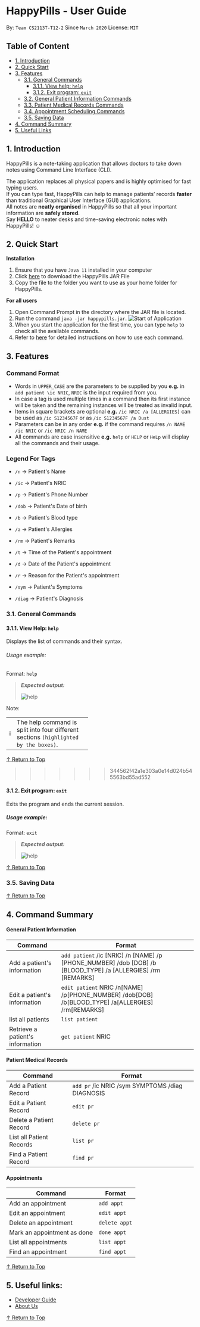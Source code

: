 # HappyPills - User Guide
By: `Team CS2113T-T12-2` Since `March 2020` License: `MIT`

## Table of Content
- [1. Introduction](#1-introduction)
- [2. Quick Start](#2-quick-start)
- [3. Features](#3-features)
    * [3.1. General Commands](#31-general-commands)
        + [3.1.1. View help: `help`](#311-view-help-help)
        + [3.1.2. Exit program: `exit`](#312-exit-program-exit)        
    * [3.2. General Patient Information Commands](UserGuide-Patient.md) 
    * [3.3. Patient Medical Records Commands](UserGuide-Records.md)    
    * [3.4. Appointment Scheduling Commands](UserGuide-Appointment.md)
    * [3.5. Saving Data](#35-saving-data)
- [4. Command Summary](#4-command-summary)
- [5. Useful Links](#5-useful-links)

## 1. Introduction 

HappyPills is a note-taking application that allows doctors to take down notes using Command Line Interface (CLI).
  
The application replaces all physical papers and is highly optimised for fast typing users.    
If you can type fast, HappyPills can help to manage patients’ records **faster** than traditional Graphical User Interface (GUI) applications.  
All notes are **neatly organised** in HappyPills so that all your important information are **safely stored**.  
Say **HELLO** to neater desks and time-saving electronic notes with HappyPills! :relaxed:

## 2. Quick Start
**Installation**
1. Ensure that you have `Java 11` installed in your computer 
2. Click [here](https://github.com/AY1920S2-CS2113T-T12-2/tp/releases) to download the HappyPills JAR File
3. Copy the file to the folder you want to use as your home folder for HappyPills.

**For all users**
1. Open Command Prompt in the directory where the JAR file is located.
2. Run the command `java -jar happypills.jar`.
![Start of Application](https://github.com/itskesin/tp/blob/kesin-TextUi/docs/images/StartOfApplication.PNG "Start of App")
3. When you start the application for the first time, you can type `help` to check all the available commands.
4. Refer to [here](#3-features) for detailed instructions on how to use each command.

## 3. Features

### Command Format
- Words in `UPPER_CASE` are the parameters to be supplied by you **e.g.** in `add patient \ic NRIC`, `NRIC` is the input required from you.
- In case a tag is used multiple times in a command then its first instance will be taken and the remaining instances will be treated as invalid input.
- Items in square brackets are optional **e.g.** `/ic NRIC /a [ALLERGIES]` can be used as `/ic S1234567F` or as `/ic S1234567F /a Dust`
- Parameters can be in any order **e.g.** if the command requires `/n NAME /ic NRIC` or `/ic NRIC /n NAME `
- All commands are case insensitive **e.g.** `help` or `HELP` or `HeLp` will display all the commands and their usage.

### Legend For Tags
- `/n` → Patient's Name

- `/ic` → Patient's NRIC

- `/p` → Patient's Phone Number

- `/dob` → Patient's Date of birth

- `/b` → Patient's Blood type

- `/a` → Patient's Allergies

- `/rm` → Patient's Remarks

- `/t` → Time of the Patient's appointment

- `/d` → Date of the Patient's appointment

- `/r` → Reason for the Patient's appointment

- `/sym` → Patient's Symptoms

- `/diag` → Patient's Diagnosis

### 3.1. General Commands 

#### 3.1.1. View Help: `help`

Displays the list of commands and their syntax.

###### Usage example:

Format: `help`

>***Expected output:***
> 
> ![help](images/HelpOutput.PNG "help output")
>

Note:
<table>
  <col width="20">
  <col width="200">
 <tr>
   <td><span> &#8505; </span></td>
   <td>The help command is split into four different sections <code>(highlighted by the boxes)</code>.</td>
 </tr>
</table>

 [&#8593; Return to Top](#Table-of-Content)

>>>>>>> 344562f42a1e303a0e14d024b545563bd55ad552
#### 3.1.2. Exit program: `exit`

Exits the program and ends the current session. 

##### Usage example:

Format: `exit`

>***Expected output:***
> 
> ![help](images/HelpOutput.PNG "help output")

 [&#8593; Return to Top](#Table-of-Content)

### 3.5. Saving Data

 [&#8593; Return to Top](#Table-of-Content)

## 4. Command Summary

#### General Patient Information

**Command** | **Format**
--------|----------
Add a patient's information | `add patient` /ic [NRIC] /n [NAME] /p [PHONE_NUMBER] /dob [DOB] /b [BLOOD_TYPE] /a [ALLERGIES] /rm [REMARKS]
Edit a patient's information |  `edit patient` NRIC /n[NAME] /p[PHONE_NUMBER] /dob[DOB] /b[BLOOD_TYPE] /a[ALLERGIES] /rm[REMARKS]
list all patients | `list patient`
Retrieve a patient's information | `get patient` NRIC

#### Patient Medical Records

**Command** | **Format**
--------|----------
 Add a Patient Record |`add pr` /ic NRIC /sym SYMPTOMS /diag DIAGNOSIS
 Edit a Patient Record |`edit pr`
 Delete a Patient Record | `delete pr`
 List all Patient Records |`list pr`
 Find a Patient Record|`find pr`

#### Appointments

**Command** | **Format**
--------|----------
Add an appointment | `add appt`
Edit an appointment | `edit appt`
Delete an appointment | `delete appt`
Mark an appointment as done | `done appt`
List all appointments | `list appt`
Find an appointment| `find appt`

 [&#8593; Return to Top](#Table-of-Content)

## 5. Useful links:
* [Developer Guide](DeveloperGuide.md)
* [About Us](AboutUs.md)

 [&#8593; Return to Top](#Table-of-Content)
